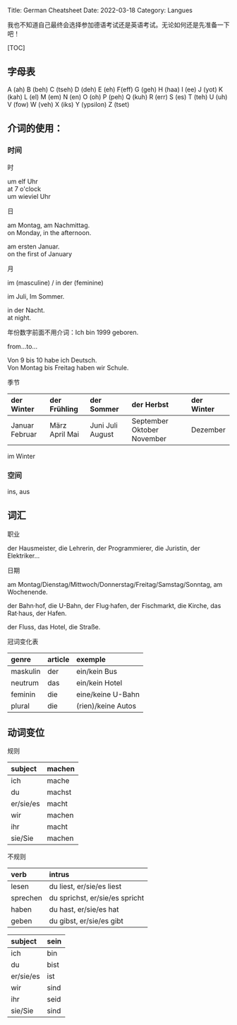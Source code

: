 Title: German Cheatsheet
Date: 2022-03-18
Category: Langues

我也不知道自己最终会选择参加德语考试还是英语考试。无论如何还是先准备一下吧！

[TOC]

## 字母表

A (ah) B (beh) C (tseh) D (deh) E (eh) F(eff) G (geh) H (haa) I (ee) J (yot) K (kah) L (el) M (em) N (en) O (oh) P (peh) Q (kuh) R (err) S (es) T (teh) U (uh) V (fow) W (veh) X (iks) Y (ypsilon) Z (tset)

## 介词的使用：

### 时间

时

um elf Uhr  
at 7 o'clock  
um wieviel Uhr

日

am Montag, am Nachmittag.  
on Monday, in the afternoon. 

am ersten Januar.  
on the first of January

月

im (masculine) / in der (feminine)

im Juli, Im Sommer.

in der Nacht.  
at night.

年份数字前面不用介词：Ich bin 1999 geboren. 

from...to...

Von 9 bis 10 habe ich Deutsch.  
Von Montag bis Freitag haben wir Schule.

季节

| der Winter     | der Frühling   | der Sommer       | der Herbst                 | der Winter |
| :------------- | :------------- | :--------------- | :------------------------- | :--------- |
| Januar Februar | März April Mai | Juni Juli August | September Oktober November | Dezember   |

im Winter

### 空间

ins, aus

## 词汇

职业

der Hausmeister, die Lehrerin, der Programmierer, die Juristin, der Elektriker...

日期

am Montag/Dienstag/Mittwoch/Donnerstag/Freitag/Samstag/Sonntag, am Wochenende. 

der Bahn·hof, die U-Bahn, der Flug·hafen, der Fischmarkt, die Kirche, das Rat·haus, der Hafen. 

der Fluss, das Hotel, die Straße. 

冠词变化表

| genre    | article | exemple            |
| :------- | :------ | :----------------- |
| maskulin | der     | ein/kein Bus       |
| neutrum  | das     | ein/kein Hotel     |
| feminin  | die     | eine/keine U-Bahn  |
| plural   | die     | (rien)/keine Autos |

## 动词变位

规则

| subject   | machen |
| :-------- | :----- |
| ich       | mache  |
| du        | machst |
| er/sie/es | macht  |
| wir       | machen |
| ihr       | macht  |
| sie/Sie   | machen |

不规则

| verb     | intrus                         |
| :------- | :----------------------------- |
| lesen    | du liest, er/sie/es liest      |
| sprechen | du sprichst, er/sie/es spricht |
| haben    | du hast, er/sie/es hat         |
| geben    | du gibst, er/sie/es gibt       |

| subject   | sein |
| :-------- | :--- |
| ich       | bin  |
| du        | bist |
| er/sie/es | ist  |
| wir       | sind |
| ihr       | seid |
| sie/Sie   | sind |
